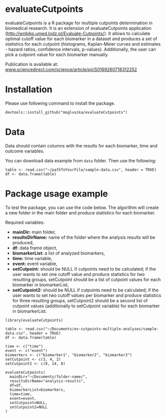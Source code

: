 # evaluateCutpoints

evaluateCutpoints is a R package for multiple cutpoints determination in biomedical research. It is an extension of evaluateCutpoints application (http://wnbikp.umed.lodz.pl/Evaluate-Cutpoints/).
It allows to calculate optimal cutoff value for each biomarker in a dataset and produces a set of statistics for each cutpoint (histograms, Kaplan-Meier curves and estimates - hazard ratios, confidence intervals, p-values).
Additionally, the user can pick a cutpoint value for each biomarker manually.

Publication is available at: www.sciencedirect.com/science/article/pii/S0169260718312252

# Installation

Please use following command to install the package.

```
devtools::install_github("mogluszka/evaluateCutpoints")
```

# Data

Data should contain columns with the results for each biomarker, time and outcome variables.

You can download data example from `data` folder. Then use the following:

```
table <- read.csv("~/pathToYourFile/sample-data.csv", header = TRUE)
df <- data.frame(table)
```

# Package usage example

To test the package, you can use the code below. The algorithm will create a new folder in the main folder and produce statistics for each biomarker.

Required variables:

- **mainDir:** main folder,
- **resultsDirName:** name of the folder where the analysis results will be produced,
- **df:** data frame object,
- **biomarkerList:** a list of analyzed biomarkers,
- **time:** time variable,
- **event:** event variable,
- **setCutpoint:** should be NULL if cutpoints need to be calculated; if the user wants to set one cutoff value and produce statistics for two resulting groups, setCutpoint should be a list of cutpoint values for each biomarker in biomarkerList,
- **setCutpoint2:** should be NULL if cutpoints need to be calculated; if the user wants to set two cutoff values per biomarker and produce statistics for three resulting groups, setCutpoint2 should be a second list of cutpoint values (additionally to setCutpoint variable) for each biomarker in biomarkerList.

```
library(evaluateCutpoints)

table <- read.csv("~/Documents/ev-cutpoints-multiple-analyses/sample-data.csv", header = TRUE)
df <- data.frame(table)

time <- c("time")
event <- c("event")
biomarkers <- c("biomarker1", "biomarker2", "biomarker3")
setCutpoint <- c(3, 4, 2)
setCutpoint2 <- c(9, 14, 8)

evaluateCutpoints(
  mainDir="~/Documents/folder-name/",
  resultsDirName="analysis-results",
  df=df,
  biomarkerList=biomarkers,
  time=time,
  event=event,
  setCutpoint=NULL,
  setCutpoint2=NULL
)

```
